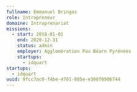 ```yaml
---
fullname: Emmanuel Bringas
role: Intrapreneur
domaine: Intraprenariat
missions:
  - start: 2018-01-01
    end: 2020-12-31
    status: admin
    employer: Agglomération Pau Béarn Pyrénées
    startups:
      - idquart
startups:
  - idquart
uuid: 9fcc7ac0-f4be-4701-885e-e380f0906744
---
```

